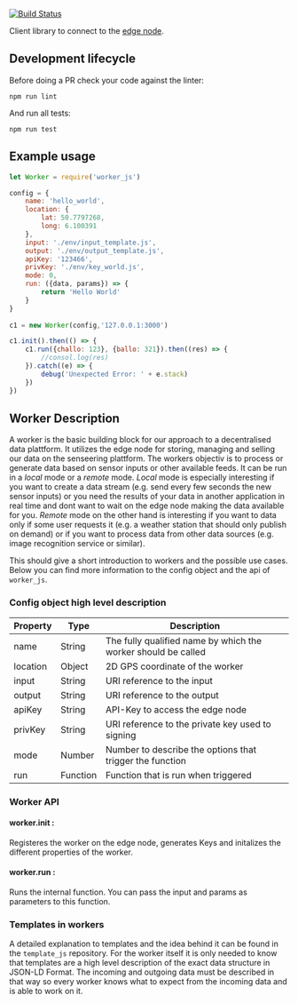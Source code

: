 [![Build Status](https://travis-ci.com/Senseering/worker_js.svg?token=J8PZydPmZBQA3jayA6F4&branch=master)](https://travis-ci.com/Senseering/worker_js)

Client library to connect to the [edge node](https://github.com/Senseering/edge_node_js).

## Development lifecycle

Before doing a PR check your code against the linter: 

```npm run lint```

And run all tests:

```npm run test```


## Example usage
```js
let Worker = require('worker_js')

config = {
    name: 'hello_world',
    location: {
        lat: 50.7797268,
        long: 6.100391
    },
    input: './env/input_template.js',
    output: './env/output_template.js',
    apiKey: '123466',
    privKey: './env/key_world.js',
    mode: 0, 
    run: ({data, params}) => { 
        return 'Hello World'
    }
}
        
c1 = new Worker(config,'127.0.0.1:3000')

c1.init().then(() => {
    c1.run({challo: 123}, {ballo: 321}).then((res) => {
        //consol.log(res)
    }).catch((e) => {
        debug('Unexpected Error: ' + e.stack)
    })
})
```

## Worker Description
A worker is the basic building block for our approach to a decentralised data plattform. It utilizes the edge node for storing, managing and selling our data on the senseering plattform. The workers objectiv is to process or generate data based on sensor inputs or other available feeds. It can be run in a *local* mode or a *remote* mode. *Local* mode is especially interesting if you want to create a data stream (e.g. send every few seconds the new sensor inputs) or you need the results of your data in another application in real time and dont want to wait on the edge node making the data available for you. *Remote* mode on the other hand is interesting if you want to data only if some user requests it (e.g. a weather station that should only publish on demand) or if you want to process data from other data sources (e.g. image recognition service or similar).

This should give a short introduction to workers and the possible use cases. Below you can find more information to the config object and the api of `worker_js`.

### Config object high level description

| Property | Type | Description |
|--------|----------|------|
| name | String | The fully qualified name by which the worker should be called | 
| location | Object | 2D GPS coordinate of the worker |
| input | String | URI reference to the input  |
| output | String | URI reference to the output |
| apiKey | String | API-Key to access the edge node |
| privKey | String | URI reference to the private key used to signing |
| mode | Number | Number to describe the options that trigger the function |
| run | Function | Function that is run when triggered |

### Worker API

#### worker.init : 
Registeres the worker on the edge node, generates Keys and initalizes the different properties of the worker.
#### worker.run :
Runs the internal function. You can pass the input and params as parameters to this function.

### Templates in workers

A detailed explanation to templates and the idea behind it can be found in the `template_js` repository. For the worker itself it is only needed to know that templates are a high level description of the exact data structure in JSON-LD Format. The incoming and outgoing data must be described in that way so every worker knows what to expect from the incoming data and is able to work on it.